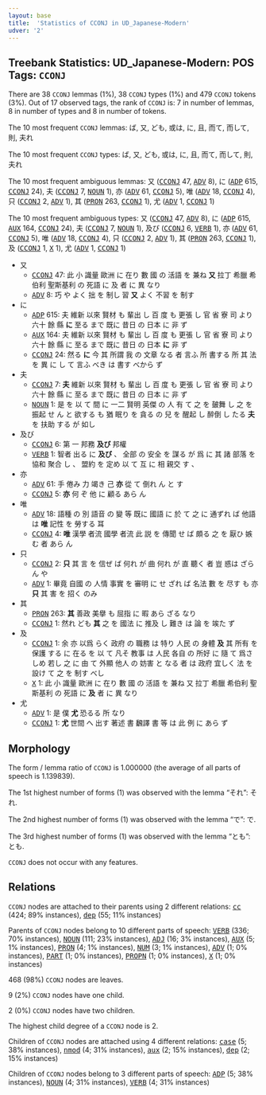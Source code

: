 ```yaml
---
layout: base
title:  'Statistics of CCONJ in UD_Japanese-Modern'
udver: '2'
---
```


## Treebank Statistics: UD_Japanese-Modern: POS Tags: `CCONJ`

There are 38 `CCONJ` lemmas (1%), 38 `CCONJ` types (1%) and 479 `CCONJ` tokens (3%).
Out of 17 observed tags, the rank of `CCONJ` is: 7 in number of lemmas, 8 in number of types and 8 in number of tokens.

The 10 most frequent `CCONJ` lemmas: ば, 又, ども, 或は, に, 且, 而て, 而して, 則, 夫れ

The 10 most frequent `CCONJ` types:  ば, 又, ども, 或は, に, 且, 而て, 而して, 則, 夫れ

The 10 most frequent ambiguous lemmas: 又 (<tt><a href="ja_modern-pos-CCONJ.html">CCONJ</a></tt> 47, <tt><a href="ja_modern-pos-ADV.html">ADV</a></tt> 8), に (<tt><a href="ja_modern-pos-ADP.html">ADP</a></tt> 615, <tt><a href="ja_modern-pos-CCONJ.html">CCONJ</a></tt> 24), 夫 (<tt><a href="ja_modern-pos-CCONJ.html">CCONJ</a></tt> 7, <tt><a href="ja_modern-pos-NOUN.html">NOUN</a></tt> 1), 亦 (<tt><a href="ja_modern-pos-ADV.html">ADV</a></tt> 61, <tt><a href="ja_modern-pos-CCONJ.html">CCONJ</a></tt> 5), 唯 (<tt><a href="ja_modern-pos-ADV.html">ADV</a></tt> 18, <tt><a href="ja_modern-pos-CCONJ.html">CCONJ</a></tt> 4), 只 (<tt><a href="ja_modern-pos-CCONJ.html">CCONJ</a></tt> 2, <tt><a href="ja_modern-pos-ADV.html">ADV</a></tt> 1), 其 (<tt><a href="ja_modern-pos-PRON.html">PRON</a></tt> 263, <tt><a href="ja_modern-pos-CCONJ.html">CCONJ</a></tt> 1), 尤 (<tt><a href="ja_modern-pos-ADV.html">ADV</a></tt> 1, <tt><a href="ja_modern-pos-CCONJ.html">CCONJ</a></tt> 1)

The 10 most frequent ambiguous types:  又 (<tt><a href="ja_modern-pos-CCONJ.html">CCONJ</a></tt> 47, <tt><a href="ja_modern-pos-ADV.html">ADV</a></tt> 8), に (<tt><a href="ja_modern-pos-ADP.html">ADP</a></tt> 615, <tt><a href="ja_modern-pos-AUX.html">AUX</a></tt> 164, <tt><a href="ja_modern-pos-CCONJ.html">CCONJ</a></tt> 24), 夫 (<tt><a href="ja_modern-pos-CCONJ.html">CCONJ</a></tt> 7, <tt><a href="ja_modern-pos-NOUN.html">NOUN</a></tt> 1), 及び (<tt><a href="ja_modern-pos-CCONJ.html">CCONJ</a></tt> 6, <tt><a href="ja_modern-pos-VERB.html">VERB</a></tt> 1), 亦 (<tt><a href="ja_modern-pos-ADV.html">ADV</a></tt> 61, <tt><a href="ja_modern-pos-CCONJ.html">CCONJ</a></tt> 5), 唯 (<tt><a href="ja_modern-pos-ADV.html">ADV</a></tt> 18, <tt><a href="ja_modern-pos-CCONJ.html">CCONJ</a></tt> 4), 只 (<tt><a href="ja_modern-pos-CCONJ.html">CCONJ</a></tt> 2, <tt><a href="ja_modern-pos-ADV.html">ADV</a></tt> 1), 其 (<tt><a href="ja_modern-pos-PRON.html">PRON</a></tt> 263, <tt><a href="ja_modern-pos-CCONJ.html">CCONJ</a></tt> 1), 及 (<tt><a href="ja_modern-pos-CCONJ.html">CCONJ</a></tt> 1, <tt><a href="ja_modern-pos-X.html">X</a></tt> 1), 尤 (<tt><a href="ja_modern-pos-ADV.html">ADV</a></tt> 1, <tt><a href="ja_modern-pos-CCONJ.html">CCONJ</a></tt> 1)


* 又
  * <tt><a href="ja_modern-pos-CCONJ.html">CCONJ</a></tt> 47: 此 小 識量 歐洲 に 在り 數 國 の 活語 を 兼ね <b>又</b> 拉丁 希臘 希伯利 聖斯基利 の 死語 に 及 者 に 異 なり
  * <tt><a href="ja_modern-pos-ADV.html">ADV</a></tt> 8: 巧 や よく 拙 を 制し 習 <b>又</b> よく 不習 を 制す
* に
  * <tt><a href="ja_modern-pos-ADP.html">ADP</a></tt> 615: 夫 維新 以來 賢材 も 輩出 し 百 度 も 更張 し 官 省 寮 司 より 六十 餘 縣 <b>に</b> 至る まで 既に 昔日 の 日本 に 非 ず
  * <tt><a href="ja_modern-pos-AUX.html">AUX</a></tt> 164: 夫 維新 以來 賢材 も 輩出 し 百 度 も 更張 し 官 省 寮 司 より 六十 餘 縣 に 至る まで 既に 昔日 の 日本 <b>に</b> 非 ず
  * <tt><a href="ja_modern-pos-CCONJ.html">CCONJ</a></tt> 24: 然る <b>に</b> 今 其 所謂 我 の 文章 なる 者 言ふ 所 書する 所 其 法 を 異 に し て 言ふ べき は 書す べから ず
* 夫
  * <tt><a href="ja_modern-pos-CCONJ.html">CCONJ</a></tt> 7: <b>夫</b> 維新 以來 賢材 も 輩出 し 百 度 も 更張 し 官 省 寮 司 より 六十 餘 縣 に 至る まで 既に 昔日 の 日本 に 非 ず
  * <tt><a href="ja_modern-pos-NOUN.html">NOUN</a></tt> 1: 是 を 以 て 間 に 一二 賢明 英傑 の 人 有 て 之 を 皷舞 し 之 を 振起 せ ん と 欲する も 猶 眠り を 貪る の 兒 を 醒起 し 醉倒 し たる <b>夫</b> を 扶助 する が 如し
* 及び
  * <tt><a href="ja_modern-pos-CCONJ.html">CCONJ</a></tt> 6: 第 一 邦務 <b>及び</b> 邦權
  * <tt><a href="ja_modern-pos-VERB.html">VERB</a></tt> 1: 智者 出る に <b>及び</b> 、 全部 の 安全 を 謀る が 爲 に 其 諸 部落 を 協和 聚合 し 、 盟約 を 定め 以 て 互 に 相 親交 す 、
* 亦
  * <tt><a href="ja_modern-pos-ADV.html">ADV</a></tt> 61: 手 倦み 力 竭き 己 <b>亦</b> 從 て 倒れ ん と す
  * <tt><a href="ja_modern-pos-CCONJ.html">CCONJ</a></tt> 5: <b>亦</b> 何 ぞ 他 に 顧る あら ん
* 唯
  * <tt><a href="ja_modern-pos-ADV.html">ADV</a></tt> 18: 語種 の 別 語音 の 變 等 既に 國語 に 於 て 之 に 通ずれ ば 他語 は <b>唯</b> 記性 を 勞する 耳
  * <tt><a href="ja_modern-pos-CCONJ.html">CCONJ</a></tt> 4: <b>唯</b> 漢學 者流 國學 者流 此 説 を 傳聞 せ ば 頗る 之 を 厭ひ 嫉む 者 あら ん
* 只
  * <tt><a href="ja_modern-pos-CCONJ.html">CCONJ</a></tt> 2: <b>只</b> 其 言 を 信ぜ ば 何れ が 曲 何れ が 直 聽く 者 豈 惑は ざら ん や
  * <tt><a href="ja_modern-pos-ADV.html">ADV</a></tt> 1: 畢竟 自國 の 人情 事實 を 審明 に せ ざれ ば 名法 數 を 尽す も 亦 <b>只</b> 其 害 を 招く のみ
* 其
  * <tt><a href="ja_modern-pos-PRON.html">PRON</a></tt> 263: <b>其</b> 善政 美擧 も 屈指 に 暇 あら ざる なり
  * <tt><a href="ja_modern-pos-CCONJ.html">CCONJ</a></tt> 1: 然れ ども <b>其</b> 之 を 國法 に 推及 し 難き は 論 を 竢た ず
* 及
  * <tt><a href="ja_modern-pos-CCONJ.html">CCONJ</a></tt> 1: 余 亦 以爲 らく 政府 の 職務 は 特り 人民 の 身體 <b>及</b> 其 所有 を 保護 する に 在る を 以 て 凡そ 教事 は 人民 各自 の 所好 に 隨 て 爲さ しめ 若し 之 に 由 て 外顯 他人 の 妨害 と なる 者 は 政府 宜しく 法 を 設け て 之 を 制す べし
  * <tt><a href="ja_modern-pos-X.html">X</a></tt> 1: 此 小 識量 歐洲 に 在り 數 國 の 活語 を 兼ね 又 拉丁 希臘 希伯利 聖斯基利 の 死語 に <b>及</b> 者 に 異 なり
* 尤
  * <tt><a href="ja_modern-pos-ADV.html">ADV</a></tt> 1: 是 僕 <b>尤</b> 恐るる 所 なり
  * <tt><a href="ja_modern-pos-CCONJ.html">CCONJ</a></tt> 1: <b>尤</b> 世間 へ 出す 著述 書 飜譯 書 等 は 此 例 に あら ず

## Morphology

The form / lemma ratio of `CCONJ` is 1.000000 (the average of all parts of speech is 1.139839).

The 1st highest number of forms (1) was observed with the lemma “それ”: それ.

The 2nd highest number of forms (1) was observed with the lemma “で”: で.

The 3rd highest number of forms (1) was observed with the lemma “とも”: とも.

`CCONJ` does not occur with any features.


## Relations

`CCONJ` nodes are attached to their parents using 2 different relations: <tt><a href="ja_modern-dep-cc.html">cc</a></tt> (424; 89% instances), <tt><a href="ja_modern-dep-dep.html">dep</a></tt> (55; 11% instances)

Parents of `CCONJ` nodes belong to 10 different parts of speech: <tt><a href="ja_modern-pos-VERB.html">VERB</a></tt> (336; 70% instances), <tt><a href="ja_modern-pos-NOUN.html">NOUN</a></tt> (111; 23% instances), <tt><a href="ja_modern-pos-ADJ.html">ADJ</a></tt> (16; 3% instances), <tt><a href="ja_modern-pos-AUX.html">AUX</a></tt> (5; 1% instances), <tt><a href="ja_modern-pos-PRON.html">PRON</a></tt> (4; 1% instances), <tt><a href="ja_modern-pos-NUM.html">NUM</a></tt> (3; 1% instances), <tt><a href="ja_modern-pos-ADV.html">ADV</a></tt> (1; 0% instances), <tt><a href="ja_modern-pos-PART.html">PART</a></tt> (1; 0% instances), <tt><a href="ja_modern-pos-PROPN.html">PROPN</a></tt> (1; 0% instances), <tt><a href="ja_modern-pos-X.html">X</a></tt> (1; 0% instances)

468 (98%) `CCONJ` nodes are leaves.

9 (2%) `CCONJ` nodes have one child.

2 (0%) `CCONJ` nodes have two children.

The highest child degree of a `CCONJ` node is 2.

Children of `CCONJ` nodes are attached using 4 different relations: <tt><a href="ja_modern-dep-case.html">case</a></tt> (5; 38% instances), <tt><a href="ja_modern-dep-nmod.html">nmod</a></tt> (4; 31% instances), <tt><a href="ja_modern-dep-aux.html">aux</a></tt> (2; 15% instances), <tt><a href="ja_modern-dep-dep.html">dep</a></tt> (2; 15% instances)

Children of `CCONJ` nodes belong to 3 different parts of speech: <tt><a href="ja_modern-pos-ADP.html">ADP</a></tt> (5; 38% instances), <tt><a href="ja_modern-pos-NOUN.html">NOUN</a></tt> (4; 31% instances), <tt><a href="ja_modern-pos-VERB.html">VERB</a></tt> (4; 31% instances)

